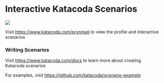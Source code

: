 # Interactive Katacoda Scenarios

[![](http://shields.katacoda.com/katacoda/prvnmali/count.svg)](https://www.katacoda.com/prvnmali "Get your profile on Katacoda.com")

Visit https://www.katacoda.com/prvnmali to view the profile and interactive scenarios

### Writing Scenarios
Visit https://www.katacoda.com/docs to learn more about creating Katacoda scenarios

For examples, visit https://github.com/katacoda/scenario-example
